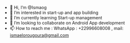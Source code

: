 - 👋 Hi, I’m @Ismaog
- 👀 I’m interested in start-up and app building
- 🌱 I’m currently learning Start-up management
- 💞️ I’m looking to collaborate on Android App development
- 📫 How to reach me :
WhatsApp : +22996608008 , mail: ismaelorougoura@gmail.com

<!---
Ismaog/Ismaog is a ✨ special ✨ repository because its `README.md` (this file) appears on your GitHub profile.
You can click the Preview link to take a look at your changes.
--->
